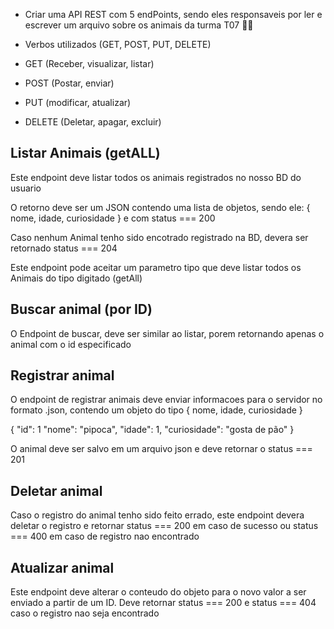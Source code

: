 - Criar uma API REST com 5 endPoints, sendo eles responsaveis por ler e escrever um arquivo sobre os animais da turma T07 🐶🐱

- Verbos utilizados (GET, POST, PUT, DELETE)

- GET (Receber, visualizar, listar)
- POST (Postar, enviar)
- PUT (modificar, atualizar)
- DELETE (Deletar, apagar, excluir)

## Listar Animais (getALL)
Este endpoint deve listar todos os animais registrados no nosso BD do usuario

O retorno deve ser um JSON contendo uma lista de objetos, sendo ele: { nome, idade, curiosidade } e com status === 200

Caso nenhum Animal tenho sido encotrado registrado na BD, devera ser retornado status === 204

Este endpoint pode aceitar um parametro tipo que deve listar todos os Animais do tipo digitado (getAll)

## Buscar animal (por ID)
O Endpoint de buscar, deve ser similar ao listar, porem retornando apenas o animal com o id especificado

## Registrar animal
O endpoint de registrar animais deve enviar informacoes para o servidor no formato .json, contendo um objeto do tipo { nome, idade, curiosidade }

{
    "id": 1
    "nome": "pipoca",
    "idade": 1,
    "curiosidade": "gosta de pão"
}

O animal deve ser salvo em um arquivo json e deve retornar o status === 201

## Deletar animal
Caso o registro do animal tenho sido feito errado, este endpoint devera deletar o registro e retornar status === 200 em caso de sucesso ou status === 400 em caso de registro nao encontrado

## Atualizar animal
Este endpoint deve alterar o conteudo do objeto para o novo valor a ser enviado a partir de um ID. Deve retornar status === 200 e status === 404 caso o registro nao seja encontrado

